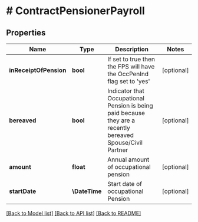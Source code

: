# # ContractPensionerPayroll

## Properties

Name | Type | Description | Notes
------------ | ------------- | ------------- | -------------
**inReceiptOfPension** | **bool** | If set to true then the FPS will have the OccPenInd flag set to &#39;yes&#39; | [optional]
**bereaved** | **bool** | Indicator that Occupational Pension is being paid because they are a recently bereaved Spouse/Civil Partner | [optional]
**amount** | **float** | Annual amount of occupational pension | [optional]
**startDate** | **\DateTime** | Start date of occupational Pension | [optional]

[[Back to Model list]](../../README.md#models) [[Back to API list]](../../README.md#endpoints) [[Back to README]](../../README.md)

